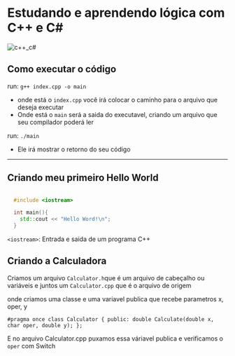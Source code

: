 # Estudando e aprendendo lógica com C++ e C#

![c++_c#](https://assets-global.website-files.com/5ec7dad2e6f6295a9e2a23dd/5efd52ba4c7fe235eae87806_Which%20Language%20is%20Right%20for%20Your%20Software%20Project.png)

## Como executar o código

run: `g++ index.cpp -o main`
* onde está o `index.cpp` você irá colocar o caminho para o arquivo que deseja executar
* Onde está o `main` será a saida do executavel, criando um arquivo que seu compilador poderá ler

run: `./main`
* Ele irá mostrar o retorno do seu código
____

## Criando meu primeiro Hello World

```cpp

  #include <iostream>

  int main(){
    std::cout << "Hello Word!\n";
  }

```
`<iostream>`: Entrada e saida de um programa C++

## Criando a Calculadora

Criamos um arquivo `Calculator.h`que é um arquivo de cabeçalho ou variáveis e juntos um `Calculator.cpp` que é o arquivo de origem

onde criamos uma classe e uma variavel publica que recebe parametros x, oper, y

`#pragma once
class Calculator {
  public:
    double Calculate(double x, char oper, double y);
};`

E no arquivo Calculator.cpp puxamos essa váriavel publica e verificamos o `oper` com Switch
